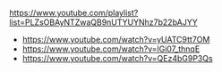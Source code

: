 https://www.youtube.com/playlist?list=PLZsOBAyNTZwaQB9nUTYUYNhz7b22bAJYY
- https://www.youtube.com/watch?v=yUATC9tt7OM
- https://www.youtube.com/watch?v=lGi07_thnqE
- https://www.youtube.com/watch?v=QEz4bG9P3Qs
